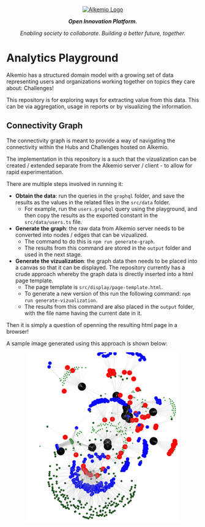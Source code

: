 
<p align="center">
  <a href="http://alkemio.foundation/" target="blank"><img src="https://alkemio.foundation/uploads/logos/alkemio-logo.svg" width="400" alt="Alkemio Logo" /></a>
</p>
<p align="center"><i><b>Open Innovation Platform.</b></i></p>
<p align="center"><i>Enabling society to collaborate. Building a better future, together.</i></p>

<p></p>

# Analytics Playground
Alkemio has a structured domain model with a growing set of data representing users and organizations working together on topics they care about: Challenges!

This repository is for exploring ways for extracting value from this data. This can be via aggregation, usage in reports or by visualizing the information.

## Connectivity Graph
The connectivity graph is meant to provide a way of navigating the connectivity within the Hubs and Challenges hosted on Alkemio.

The implementation in this repository is a such that the vizualization can be created / extended separate from the Alkemio server / client - to allow for rapid experimentation.

There are multiple steps involved in running it:
* **Obtain the data**: run the queries in the `graphql` folder, and save the results as the values in the related files in the `src/data` folder.
  * For example, run the `users.graphql` query using the playground, and then copy the results as the exported constant in the `src/data/users.ts` file.
* **Generate the graph**: the raw data from Alkemio server needs to be converted into nodes / edges that can be vizualized.
  * The command to do this is `npm run generate-graph`.
  * The results from this command are stored in the `output` folder and used in the next stage.
* **Generate the vizualization**: the graph data then needs to be placed into a canvas so that it can be displayed. The repository currently has a crude approach whereby the graph data is directly inserted into a html page template.
  * The page template is `src/display/page-template.html`.
  * To generate a new version of this run the following command: `npm run generate-vizualization`.
  * The results from this command are also placed in the `output` folder, with the file name having the current date in it.

Then it is simply a question of openning the resulting html page in a browser!

A sample image generated using this approach is shown below:
<p align="center">
  <img src="./docs/images/vizualization.png" width="400" alt="Visual example" /></a>
</p>




